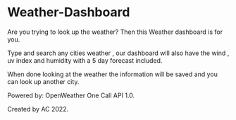 # Weather-Dashboard

Are you trying to look up the weather? Then this Weather dashboard is for you.

Type and search any cities weather , our dashboard will also have the wind , uv index and humidity with a 5 day forecast included.

When done looking at the weather the information will be saved and you can look up another city.

Powered by: OpenWeather One Call API 1.0.

Created by AC 2022.



